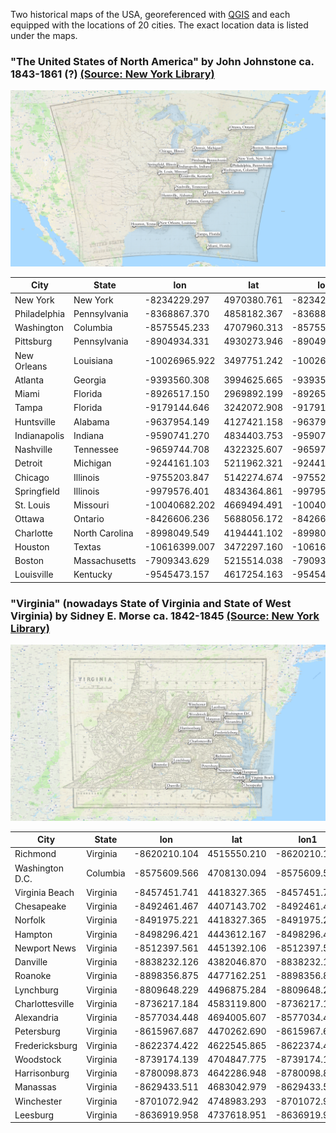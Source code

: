 Two historical maps of the USA, georeferenced with [QGIS](https://www.qgis.org/en/site/) and each equipped with the locations of 20 cities. The exact location data is listed under the maps.

### "The United States of North America" by John Johnstone ca. 1843-1861 (?) [(Source: New York Library)](https://digitalcollections.nypl.org/items/510d47da-ee71-a3d9-e040-e00a18064a99)
<img src="/img/US_map_georeferenced_100.png" />

| City         | State          | lon           | lat         | lon1          | lat1        |
|--------------|----------------|---------------|-------------|---------------|-------------|
| New York     | New York       | -8234229.297  | 4970380.761 | -8234229.297  | 4970380.761 |
| Philadelphia | Pennsylvania   | -8368867.370  | 4858182.367 | -8368867.370  | 4858182.367 |
| Washington   | Columbia       | -8575545.233  | 4707960.313 | -8575545.233  | 4707960.313 |
| Pittsburg    | Pennsylvania   | -8904934.331  | 4930273.946 | -8904934.331  | 4930273.946 |
| New Orleans  | Louisiana      | -10026965.922 | 3497751.242 | -10026965.922 | 3497751.242 |
| Atlanta      | Georgia        | -9393560.308  | 3994625.665 | -9393560.308  | 3994625.665 |
| Miami        | Florida        | -8926517.150  | 2969892.199 | -8926517.150  | 2969892.199 |
| Tampa        | Florida        | -9179144.646  | 3242072.908 | -9179144.646  | 3242072.908 |
| Huntsville   | Alabama        | -9637954.149  | 4127421.158 | -9637954.149  | 4127421.158 |
| Indianapolis | Indiana        | -9590741.270  | 4834403.753 | -9590741.270  | 4834403.753 |
| Nashville    | Tennessee      | -9659744.708  | 4322325.607 | -9659744.708  | 4322325.607 |
| Detroit      | Michigan       | -9244161.103  | 5211962.321 | -9244161.103  | 5211962.321 |
| Chicago      | Illinois       | -9755203.847  | 5142274.674 | -9755203.847  | 5142274.674 |
| Springfield  | Illinois       | -9979576.401  | 4834364.861 | -9979576.401  | 4834364.861 |
| St. Louis    | Missouri       | -10040682.202 | 4669494.491 | -10040682.202 | 4669494.491 |
| Ottawa       | Ontario        | -8426606.236  | 5688056.172 | -8426606.236  | 5688056.172 |
| Charlotte    | North Carolina | -8998049.549  | 4194441.102 | -8998049.549  | 4194441.102 |
| Houston      | Textas         | -10616399.007 | 3472297.160 | -10616399.007 | 3472297.160 |
| Boston       | Massachusetts  | -7909343.629  | 5215514.038 | -7909343.629  | 5215514.038 |
| Louisville   | Kentucky       | -9545473.157  | 4617254.163 | -9545473.157  | 4617254.163 |

### "Virginia" (nowadays State of Virginia and State of West Virginia) by Sidney E. Morse ca. 1842-1845 [(Source: New York Library)](https://digitalcollections.nypl.org/items/510d47da-f245-a3d9-e040-e00a18064a99)
<img src="/img/virginia_map_georeferenced_100.png" />

| City            | State    | lon          | lat         | lon1         | lat1        |
|-----------------|----------|--------------|-------------|--------------|-------------|
| Richmond        | Virginia | -8620210.104 | 4515550.210 | -8620210.104 | 4515550.210 |
| Washington D.C. | Columbia | -8575609.566 | 4708130.094 | -8575609.566 | 4708130.094 |
| Virginia Beach  | Virginia | -8457451.741 | 4418327.365 | -8457451.741 | 4418327.365 |
| Chesapeake      | Virginia | -8492461.467 | 4407143.702 | -8492461.467 | 4407143.702 |
| Norfolk         | Virginia | -8491975.221 | 4418327.365 | -8491975.221 | 4418327.365 |
| Hampton         | Virginia | -8498296.421 | 4443612.167 | -8498296.421 | 4443612.167 |
| Newport News    | Virginia | -8512397.561 | 4451392.106 | -8512397.561 | 4451392.106 |
| Danville        | Virginia | -8838232.126 | 4382046.870 | -8838232.126 | 4382046.870 |
| Roanoke         | Virginia | -8898356.875 | 4477162.251 | -8898356.875 | 4477162.251 |
| Lynchburg       | Virginia | -8809648.229 | 4496875.284 | -8809648.229 | 4496875.284 |
| Charlottesville | Virginia | -8736217.184 | 4583119.800 | -8736217.184 | 4583119.800 |
| Alexandria      | Virginia | -8577034.448 | 4694005.607 | -8577034.448 | 4694005.607 |
| Petersburg      | Virginia | -8615967.687 | 4470262.690 | -8615967.687 | 4470262.690 |
| Fredericksburg  | Virginia | -8622374.422 | 4622545.865 | -8622374.422 | 4622545.865 |
| Woodstock       | Virginia | -8739174.139 | 4704847.775 | -8739174.139 | 4704847.775 |
| Harrisonburg    | Virginia | -8780098.873 | 4642286.948 | -8780098.873 | 4642286.948 |
| Manassas        | Virginia | -8629433.511 | 4683042.979 | -8629433.511 | 4683042.979 |
| Winchester      | Virginia | -8701072.942 | 4748983.293 | -8701072.942 | 4748983.293 |
| Leesburg        | Virginia | -8636919.958 | 4737618.951 | -8636919.958 | 4737618.951 |
